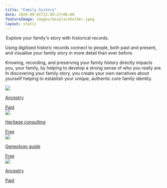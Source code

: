 ```yaml
---
title: "Family history"
date: 2020-09-01T12:49:27+06:00
featureImage: images/ma/placeholder.jpeg
layout: static
---
```


 Explore your family's story with historical records.

Using digitised historic records connect to people, both past and present, and visualise your family story in more detail than ever before. 

Knowing, recording, and preserving your family history directly impacts you, your family, by helping to develop a strong sense of who you really are. In discovering your family story, you create your own narratives about yourself helping to establish your unique, authentic core family identity.

<a class="ma-link" href="https://click.linksynergy.com/deeplink?id=L8N3em0sP4o&mid=50140&murl=https://www.ancestry.co.uk/"><div class="ma-card"><div class="ma-icon"><img src ="/images/icon-pound.png"/></div><div class="ma-name"><p>Ancestry</p></div><div class="ma-paid-text"><span>Paid</span></div></div></a><a class="ma-link" href="https://www.heritageconsulting.com/5-benefits-of-understanding-your-ancestry/"><div class="ma-card"><div class="ma-icon"><img src ="/images/icon-check.png"/></div><div class="ma-name"><p>Heritage consulting</p></div><div class="ma-paid-text"><span>Free</span></div></div></a><a class="ma-link" href="https://thegenealogyguide.com/20-reasons-why-is-genealogy-important"><div class="ma-card"><div class="ma-icon"><img src ="/images/icon-check.png"/></div><div class="ma-name"><p>Geneology guide</p></div><div class="ma-paid-text"><span>Free</span></div></div></a><a class="ma-link" href="https://click.linksynergy.com/deeplink?id=L8N3em0sP4o&mid=50140&murl=https://www.ancestry.co.uk/"><div class="ma-card"><div class="ma-icon"><img src ="/images/icon-pound.png"/></div><div class="ma-name"><p>Ancestry</p></div><div class="ma-paid-text"><span>Paid</span></div></div></a>  

<br/><br/>






